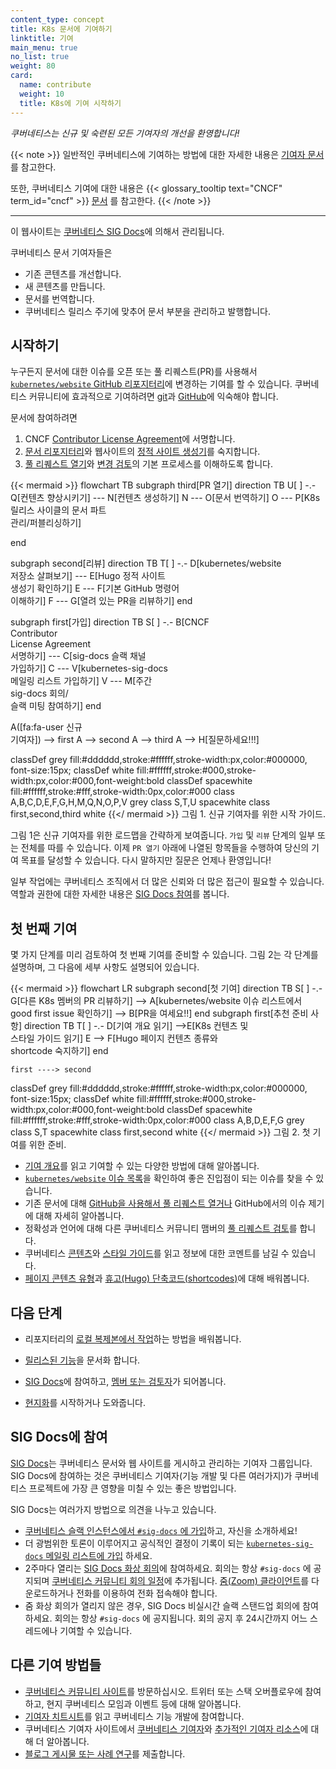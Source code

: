 ```yaml
---
content_type: concept
title: K8s 문서에 기여하기
linktitle: 기여
main_menu: true
no_list: true
weight: 80
card:
  name: contribute
  weight: 10
  title: K8s에 기여 시작하기
---
```


<!-- overview -->

*쿠버네티스는 신규 및 숙련된 모든 기여자의 개선을 환영합니다!*

{{< note >}}
일반적인 쿠버네티스에 기여하는 방법에 대한 자세한 내용은
[기여자 문서](https://www.kubernetes.dev/docs/)를 참고한다.

또한, 쿠버네티스 기여에 대한 내용은
{{< glossary_tooltip text="CNCF" term_id="cncf" >}}
[문서](https://contribute.cncf.io/contributors/projects/#kubernetes)
를 참고한다.
{{< /note >}}

---

이 웹사이트는 [쿠버네티스 SIG Docs](/ko/docs/contribute/#sig-docs에-참여)에 의해서 관리됩니다.

쿠버네티스 문서 기여자들은

- 기존 콘텐츠를 개선합니다.
- 새 콘텐츠를 만듭니다.
- 문서를 번역합니다.
- 쿠버네티스 릴리스 주기에 맞추어 문서 부분을 관리하고 발행합니다.



<!-- body -->

## 시작하기

누구든지 문서에 대한 이슈를 오픈 또는 풀 리퀘스트(PR)를 사용해서
[`kubernetes/website` GitHub 리포지터리](https://github.com/kubernetes/website)에
변경하는 기여를 할 수 있습니다.
쿠버네티스 커뮤니티에 효과적으로 기여하려면
[git](https://git-scm.com/)과
[GitHub](https://lab.github.com/)에
익숙해야 합니다.

문서에 참여하려면

1. CNCF [Contributor License Agreement](https://github.com/kubernetes/community/blob/master/CLA.md)에 서명합니다.
2. [문서 리포지터리](https://github.com/kubernetes/website)와 웹사이트의
   [정적 사이트 생성기](https://gohugo.io)를 숙지합니다.
3. [풀 리퀘스트 열기](/ko/docs/contribute/new-content/open-a-pr/)와
   [변경 검토](/ko/docs/contribute/review/reviewing-prs/)의
   기본 프로세스를 이해하도록 합니다.

<!-- See https://github.com/kubernetes/website/issues/28808 for live-editor URL to this figure -->
<!-- You can also cut/paste the mermaid code into the live editor at https://mermaid-js.github.io/mermaid-live-editor to play around with it -->

{{< mermaid >}}
flowchart TB
subgraph third[PR 열기]
direction TB
U[ ] -.-
Q[컨텐츠 향상시키기] --- N[컨텐츠 생성하기]
N --- O[문서 번역하기]
O --- P[K8s 릴리스 사이클의 문서 파트<br>관리/퍼블리싱하기]

end

subgraph second[리뷰]
direction TB
   T[ ] -.-
   D[kubernetes/website<br>저장소 살펴보기] --- E[Hugo 정적 사이트<br>생성기 확인하기]
   E --- F[기본 GitHub 명령어<br>이해하기]
   F --- G[열려 있는 PR을 리뷰하기]
end

subgraph first[가입]
    direction TB
    S[ ] -.-
    B[CNCF<br>Contributor<br>License Agreement<br>서명하기] --- C[sig-docs 슬랙 채널<br>가입하기] 
    C --- V[kubernetes-sig-docs<br>메일링 리스트 가입하기]
    V --- M[주간<br>sig-docs 회의/<br>슬랙 미팅 참여하기]
end

A([fa:fa-user 신규<br>기여자]) --> first
A --> second
A --> third
A --> H[질문하세요!!!]


classDef grey fill:#dddddd,stroke:#ffffff,stroke-width:px,color:#000000, font-size:15px;
classDef white fill:#ffffff,stroke:#000,stroke-width:px,color:#000,font-weight:bold
classDef spacewhite fill:#ffffff,stroke:#fff,stroke-width:0px,color:#000
class A,B,C,D,E,F,G,H,M,Q,N,O,P,V grey
class S,T,U spacewhite
class first,second,third white
{{</ mermaid >}}
그림 1. 신규 기여자를 위한 시작 가이드.

그림 1은 신규 기여자를 위한 로드맵을 간략하게 보여줍니다. `가입` 및 `리뷰` 단계의 일부 또는 전체를 따를 수 있습니다. 이제 `PR 열기` 아래에 나열된 항목들을 수행하여 당신의 기여 목표를 달성할 수 있습니다. 다시 말하지만 질문은 언제나 환영입니다!

일부 작업에는 쿠버네티스 조직에서 더 많은 신뢰와 더 많은 접근이 필요할 수 있습니다.
역할과 권한에 대한 자세한 내용은
[SIG Docs 참여](/ko/docs/contribute/participate/)를 봅니다.

## 첫 번째 기여

몇 가지 단계를 미리 검토하여 첫 번째 기여를 준비할 수 있습니다. 그림 2는 각 단계를 설명하며, 그 다음에 세부 사항도 설명되어 있습니다.

<!-- See https://github.com/kubernetes/website/issues/28808 for live-editor URL to this figure -->
<!-- You can also cut/paste the mermaid code into the live editor at https://mermaid-js.github.io/mermaid-live-editor to play around with it -->

{{< mermaid >}}
flowchart LR
    subgraph second[첫 기여]
    direction TB
    S[ ] -.-
    G[다른 K8s 멤버의 PR 리뷰하기] -->
    A[kubernetes/website 이슈 리스트에서<br>good first issue 확인하기] --> B[PR을 여세요!!]
    end
    subgraph first[추천 준비 사항]
    direction TB
       T[ ] -.-
       D[기여 개요 읽기] -->E[K8s 컨텐츠 및 <br>스타일 가이드 읽기]
       E --> F[Hugo 페이지 컨텐츠 종류와<br>shortcode 숙지하기]
    end
    

    first ----> second
     

classDef grey fill:#dddddd,stroke:#ffffff,stroke-width:px,color:#000000, font-size:15px;
classDef white fill:#ffffff,stroke:#000,stroke-width:px,color:#000,font-weight:bold
classDef spacewhite fill:#ffffff,stroke:#fff,stroke-width:0px,color:#000
class A,B,D,E,F,G grey
class S,T spacewhite
class first,second white
{{</ mermaid >}}
그림 2. 첫 기여를 위한 준비.

- [기여 개요](/ko/docs/contribute/new-content/)를 읽고
  기여할 수 있는 다양한 방법에 대해 알아봅니다.
- [`kubernetes/website` 이슈 목록](https://github.com/kubernetes/website/issues/)을
  확인하여 좋은 진입점이 되는 이슈를 찾을 수 있습니다.
- 기존 문서에 대해 [GitHub을 사용해서 풀 리퀘스트 열거나](/ko/docs/contribute/new-content/open-a-pr/#github을-사용하여-변경하기)
  GitHub에서의 이슈 제기에 대해 자세히 알아봅니다.
- 정확성과 언어에 대해 다른 쿠버네티스 커뮤니티 맴버의
  [풀 리퀘스트 검토](/ko/docs/contribute/review/reviewing-prs/)를 합니다.
- 쿠버네티스 [콘텐츠](/docs/contribute/style/content-guide/)와
  [스타일 가이드](/docs/contribute/style/style-guide/)를 읽고 정보에 대한 코멘트를 남길 수 있습니다.
- [페이지 콘텐츠 유형](/docs/contribute/style/page-content-types/)과
  [휴고(Hugo) 단축코드(shortcodes)](/docs/contribute/style/hugo-shortcodes/)에 대해 배워봅니다.

## 다음 단계

- 리포지터리의 [로컬 복제본에서 작업](/ko/docs/contribute/new-content/open-a-pr/#fork-the-repo)하는
  방법을 배워봅니다.
- [릴리스된 기능](/docs/contribute/new-content/new-features/)을 문서화 합니다.
- [SIG Docs](/ko/docs/contribute/participate/)에 참여하고,
  [멤버 또는 검토자](/ko/docs/contribute/participate/roles-and-responsibilities/)가 되어봅니다.

- [현지화](/ko/docs/contribute/localization_ko/)를 시작하거나 도와줍니다.

## SIG Docs에 참여

[SIG Docs](/ko/docs/contribute/participate/)는 쿠버네티스 문서와 웹 사이트를 게시하고
관리하는 기여자 그룹입니다. SIG Docs에 참여하는 것은
쿠버네티스 기여자(기능 개발 및 다른 여러가지)가 쿠버네티스 프로젝트에 가장 큰 영향을
미칠 수 있는 좋은 방법입니다.

SIG Docs는 여러가지 방법으로 의견을 나누고 있습니다.

- [쿠버네티스 슬랙 인스턴스에서 `#sig-docs` 에 가입](https://slack.k8s.io/)하고,
  자신을 소개하세요!
- 더 광범위한 토론이 이루어지고 공식적인 결정이 기록이 되는
  [`kubernetes-sig-docs` 메일링 리스트에 가입](https://groups.google.com/forum/#!forum/kubernetes-sig-docs) 하세요.
- 2주마다 열리는 [SIG Docs 화상 회의](https://github.com/kubernetes/community/tree/master/sig-docs)에 참여하세요. 회의는 항상 `#sig-docs` 에 공지되며 [쿠버네티스 커뮤니티 회의 일정](https://calendar.google.com/calendar/embed?src=cgnt364vd8s86hr2phapfjc6uk%40group.calendar.google.com&ctz=America/Los_Angeles)에 추가됩니다. [줌(Zoom) 클라이언트](https://zoom.us/download)를 다운로드하거나 전화를 이용하여 전화 접속해야 합니다.
- 줌 화상 회의가 열리지 않은 경우, SIG Docs 비실시간 슬랙 스탠드업 회의에 참여하세요. 회의는 항상 `#sig-docs` 에 공지됩니다. 회의 공지 후 24시간까지 어느 스레드에나 기여할 수 있습니다.

## 다른 기여 방법들

- [쿠버네티스 커뮤니티 사이트](/ko/community/)를 방문하십시오. 트위터 또는 스택 오버플로우에 참여하고, 현지 쿠버네티스 모임과 이벤트 등에 대해 알아봅니다.
- [기여자 치트시트](https://www.kubernetes.dev/docs/contributor-cheatsheet/)를 읽고 쿠버네티스 기능 개발에 참여합니다.
- 쿠버네티스 기여자 사이트에서 [쿠버네티스 기여자](https://www.kubernetes.dev/)와 [추가적인 기여자 리소스](https://www.kubernetes.dev/resources/)에 대해 더 알아봅니다.
- [블로그 게시물 또는 사례 연구](/docs/contribute/new-content/blogs-case-studies/)를 제출합니다.

